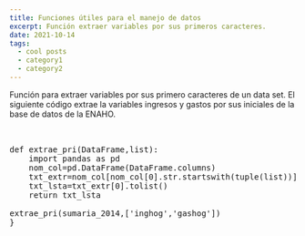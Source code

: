 ```yaml
---
title: Funciones útiles para el manejo de datos
excerpt: Función extraer variables por sus primeros caracteres.
date: 2021-10-14
tags:
  - cool posts
  - category1
  - category2
---
```


Función para extraer variables por sus primero caracteres de un data set.
El siguiente código extrae la variables ingresos y gastos por sus iniciales de la base de datos de la ENAHO.

<pre>


def extrae_pri(DataFrame,list):
    import pandas as pd
    nom_col=pd.DataFrame(DataFrame.columns)
    txt_extr=nom_col[nom_col[0].str.startswith(tuple(list))]
    txt_lsta=txt_extr[0].tolist()
    return txt_lsta

extrae_pri(sumaria_2014,['inghog','gashog'])
}
</pre>
